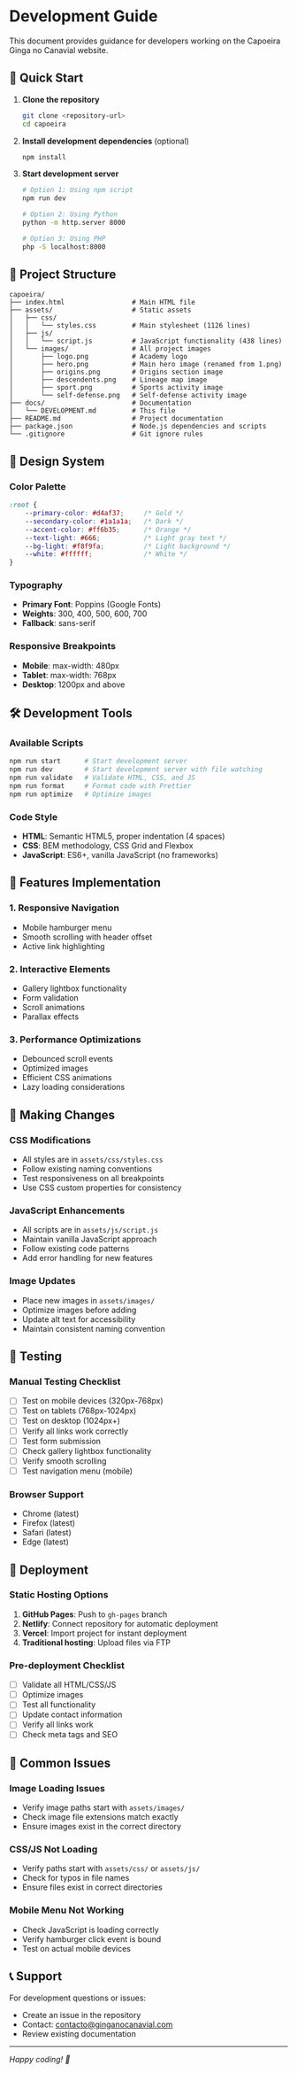 # Development Guide

This document provides guidance for developers working on the Capoeira Ginga no Canavial website.

## 🚀 Quick Start

1. **Clone the repository**
   ```bash
   git clone <repository-url>
   cd capoeira
   ```

2. **Install development dependencies** (optional)
   ```bash
   npm install
   ```

3. **Start development server**
   ```bash
   # Option 1: Using npm script
   npm run dev
   
   # Option 2: Using Python
   python -m http.server 8000
   
   # Option 3: Using PHP
   php -S localhost:8000
   ```

## 📁 Project Structure

```
capoeira/
├── index.html                 # Main HTML file
├── assets/                    # Static assets
│   ├── css/
│   │   └── styles.css         # Main stylesheet (1126 lines)
│   ├── js/
│   │   └── script.js          # JavaScript functionality (438 lines)
│   └── images/                # All project images
│       ├── logo.png           # Academy logo
│       ├── hero.png           # Main hero image (renamed from 1.png)
│       ├── origins.png        # Origins section image
│       ├── descendents.png    # Lineage map image
│       ├── sport.png          # Sports activity image
│       └── self-defense.png   # Self-defense activity image
├── docs/                      # Documentation
│   └── DEVELOPMENT.md         # This file
├── README.md                  # Project documentation
├── package.json               # Node.js dependencies and scripts
└── .gitignore                 # Git ignore rules
```

## 🎨 Design System

### Color Palette
```css
:root {
    --primary-color: #d4af37;     /* Gold */
    --secondary-color: #1a1a1a;   /* Dark */
    --accent-color: #ff6b35;      /* Orange */
    --text-light: #666;           /* Light gray text */
    --bg-light: #f8f9fa;          /* Light background */
    --white: #ffffff;             /* White */
}
```

### Typography
- **Primary Font**: Poppins (Google Fonts)
- **Weights**: 300, 400, 500, 600, 700
- **Fallback**: sans-serif

### Responsive Breakpoints
- **Mobile**: max-width: 480px
- **Tablet**: max-width: 768px
- **Desktop**: 1200px and above

## 🛠️ Development Tools

### Available Scripts
```bash
npm run start      # Start development server
npm run dev        # Start development server with file watching
npm run validate   # Validate HTML, CSS, and JS
npm run format     # Format code with Prettier
npm run optimize   # Optimize images
```

### Code Style
- **HTML**: Semantic HTML5, proper indentation (4 spaces)
- **CSS**: BEM methodology, CSS Grid and Flexbox
- **JavaScript**: ES6+, vanilla JavaScript (no frameworks)

## 📱 Features Implementation

### 1. Responsive Navigation
- Mobile hamburger menu
- Smooth scrolling with header offset
- Active link highlighting

### 2. Interactive Elements
- Gallery lightbox functionality
- Form validation
- Scroll animations
- Parallax effects

### 3. Performance Optimizations
- Debounced scroll events
- Optimized images
- Efficient CSS animations
- Lazy loading considerations

## 🔧 Making Changes

### CSS Modifications
- All styles are in `assets/css/styles.css`
- Follow existing naming conventions
- Test responsiveness on all breakpoints
- Use CSS custom properties for consistency

### JavaScript Enhancements
- All scripts are in `assets/js/script.js`
- Maintain vanilla JavaScript approach
- Follow existing code patterns
- Add error handling for new features

### Image Updates
- Place new images in `assets/images/`
- Optimize images before adding
- Update alt text for accessibility
- Maintain consistent naming convention

## 🧪 Testing

### Manual Testing Checklist
- [ ] Test on mobile devices (320px-768px)
- [ ] Test on tablets (768px-1024px)
- [ ] Test on desktop (1024px+)
- [ ] Verify all links work correctly
- [ ] Test form submission
- [ ] Check gallery lightbox functionality
- [ ] Verify smooth scrolling
- [ ] Test navigation menu (mobile)

### Browser Support
- Chrome (latest)
- Firefox (latest)
- Safari (latest)
- Edge (latest)

## 🚢 Deployment

### Static Hosting Options
1. **GitHub Pages**: Push to `gh-pages` branch
2. **Netlify**: Connect repository for automatic deployment
3. **Vercel**: Import project for instant deployment
4. **Traditional hosting**: Upload files via FTP

### Pre-deployment Checklist
- [ ] Validate all HTML/CSS/JS
- [ ] Optimize images
- [ ] Test all functionality
- [ ] Update contact information
- [ ] Verify all links work
- [ ] Check meta tags and SEO

## 🐛 Common Issues

### Image Loading Issues
- Verify image paths start with `assets/images/`
- Check image file extensions match exactly
- Ensure images exist in the correct directory

### CSS/JS Not Loading
- Verify paths start with `assets/css/` or `assets/js/`
- Check for typos in file names
- Ensure files exist in correct directories

### Mobile Menu Not Working
- Check JavaScript is loading correctly
- Verify hamburger click event is bound
- Test on actual mobile devices

## 📞 Support

For development questions or issues:
- Create an issue in the repository
- Contact: contacto@ginganocanavial.com
- Review existing documentation

---

*Happy coding! 🥋* 